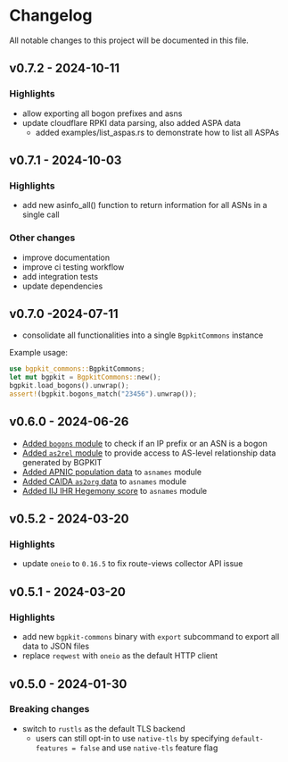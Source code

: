 # Changelog

All notable changes to this project will be documented in this file.

## v0.7.2 - 2024-10-11

### Highlights

* allow exporting all bogon prefixes and asns
* update cloudflare RPKI data parsing, also added ASPA data
    * added examples/list_aspas.rs to demonstrate how to list all ASPAs

## v0.7.1 - 2024-10-03

### Highlights

* add new asinfo_all() function to return information for all ASNs in a single call

### Other changes

* improve documentation
* improve ci testing workflow
* add integration tests
* update dependencies

## v0.7.0 -2024-07-11

* consolidate all functionalities into a single `BgpkitCommons` instance

Example usage:

```rust
use bgpkit_commons::BgpkitCommons;
let mut bgpkit = BgpkitCommons::new();
bgpkit.load_bogons().unwrap();
assert!(bgpkit.bogons_match("23456").unwrap());
```

## v0.6.0 - 2024-06-26

* [Added `bogons` module](https://github.com/bgpkit/bgpkit-commons/pull/12) to check if an IP prefix or an ASN is a
  bogon
* [Added `as2rel` module](https://github.com/bgpkit/bgpkit-commons/pull/17) to provide access to AS-level relationship
  data generated by BGPKIT
* [Added APNIC population data](https://github.com/bgpkit/bgpkit-commons/pull/14) to `asnames` module
* [Added CAIDA `as2org` data](https://github.com/bgpkit/bgpkit-commons/pull/13) to `asnames` module
* [Added IIJ IHR Hegemony score](https://github.com/bgpkit/bgpkit-commons/pull/15) to `asnames` module

## v0.5.2 - 2024-03-20

### Highlights

* update `oneio` to `0.16.5` to fix route-views collector API issue

## v0.5.1 - 2024-03-20

### Highlights

* add new `bgpkit-commons` binary with `export` subcommand to export all data to JSON files
* replace `reqwest` with `oneio` as the default HTTP client

## v0.5.0 - 2024-01-30

### Breaking changes

- switch to `rustls` as the default TLS backend
    - users can still opt-in to use `native-tls` by specifying `default-features = false` and use `native-tls` feature
      flag